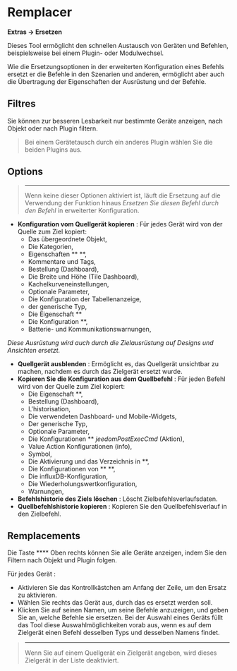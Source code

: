  # Remplacer
**Extras → Ersetzen**

Dieses Tool ermöglicht den schnellen Austausch von Geräten und Befehlen, beispielsweise bei einem Plugin- oder Modulwechsel.

Wie die Ersetzungsoptionen in der erweiterten Konfiguration eines Befehls ersetzt er die Befehle in den Szenarien und anderen, ermöglicht aber auch die Übertragung der Eigenschaften der Ausrüstung und der Befehle.

## Filtres

Sie können zur besseren Lesbarkeit nur bestimmte Geräte anzeigen, nach Objekt oder nach Plugin filtern.

> Bei einem Gerätetausch durch ein anderes Plugin wählen Sie die beiden Plugins aus.

## Options

> ****
>
> Wenn keine dieser Optionen aktiviert ist, läuft die Ersetzung auf die Verwendung der Funktion hinaus *Ersetzen Sie diesen Befehl durch den Befehl* in erweiterter Konfiguration.

- **Konfiguration vom Quellgerät kopieren** :
Für jedes Gerät wird von der Quelle zum Ziel kopiert:
	* Das übergeordnete Objekt,
	* Die Kategorien,
	* Eigenschaften **  **,
	* Kommentare und Tags,
	* Bestellung (Dashboard),
	* Die Breite und Höhe (Tile Dashboard),
	* Kachelkurveneinstellungen,
	* Optionale Parameter,
	* Die Konfiguration der Tabellenanzeige,
	* der generische Typ,
	* Die Eigenschaft **
	* Die Konfiguration **,
	* Batterie- und Kommunikationswarnungen,


*Diese Ausrüstung wird auch durch die Zielausrüstung auf Designs und Ansichten ersetzt.*

- **Quellgerät ausblenden** : Ermöglicht es, das Quellgerät unsichtbar zu machen, nachdem es durch das Zielgerät ersetzt wurde.
- **Kopieren Sie die Konfiguration aus dem Quellbefehl** :
Für jeden Befehl wird von der Quelle zum Ziel kopiert:
	* Die Eigenschaft **,
	* Bestellung (Dashboard),
	* L'historisation,
	* Die verwendeten Dashboard- und Mobile-Widgets,
	* Der generische Typ,
	* Optionale Parameter,
	* Die Konfigurationen **  *jeedomPostExecCmd* (Aktion),
	* Value Action Konfigurationen (info),
	* Symbol,
	* Die Aktivierung und das Verzeichnis in **,
	* Die Konfigurationen von **  **,
	* Die influxDB-Konfiguration,
	* Die Wiederholungswertkonfiguration,
	* Warnungen,
- **Befehlshistorie des Ziels löschen** : Löscht Zielbefehlsverlaufsdaten.
- **Quellbefehlshistorie kopieren** : Kopieren Sie den Quellbefehlsverlauf in den Zielbefehl.



## Remplacements

Die Taste **** Oben rechts können Sie alle Geräte anzeigen, indem Sie den Filtern nach Objekt und Plugin folgen.

Für jedes Gerät :

- Aktivieren Sie das Kontrollkästchen am Anfang der Zeile, um den Ersatz zu aktivieren.
- Wählen Sie rechts das Gerät aus, durch das es ersetzt werden soll.
- Klicken Sie auf seinen Namen, um seine Befehle anzuzeigen, und geben Sie an, welche Befehle sie ersetzen. Bei der Auswahl eines Geräts füllt das Tool diese Auswahlmöglichkeiten vorab aus, wenn es auf dem Zielgerät einen Befehl desselben Typs und desselben Namens findet.


> ****
>
> Wenn Sie auf einem Quellgerät ein Zielgerät angeben, wird dieses Zielgerät in der Liste deaktiviert.
